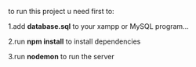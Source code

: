 to run this project u need first to:

1.add **database.sql** to your xampp or MySQL program...

2.run **npm install** to install dependencies 

3.run **nodemon** to run the server


